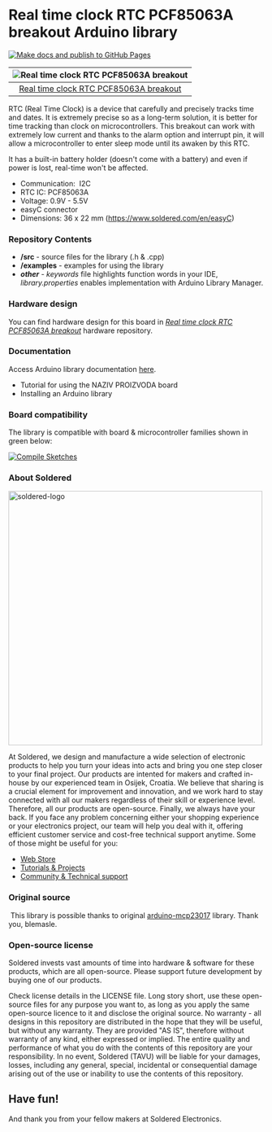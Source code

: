 # Real time clock RTC PCF85063A breakout Arduino library

[![Make docs and publish to GitHub Pages](https://github.com/e-radionicacom/Soldered-PCF85063A-RTC-Module-Arduino-Library/actions/workflows/make_docs.yml/badge.svg?branch=dev)](https://github.com/e-radionicacom/Soldered-PCF85063A-RTC-Module-Arduino-Library/actions/workflows/make_docs.yml)

| ![Real time clock RTC PCF85063A breakout](https://upload.wikimedia.org/wikipedia/commons/8/8f/Example_image.svg) |
| :---------------------------------------------------------------------------------------------: |
| [Real time clock RTC PCF85063A breakout](https://www.solde.red/333051)                                                            |

RTC (Real Time Clock) is a device that carefully and precisely tracks time and dates. It is extremely precise so as a long-term solution, it is better for time tracking than clock on microcontrollers. This breakout can work with extremely low current and thanks to the alarm option and interrupt pin, it will allow a microcontroller to enter sleep mode until its awaken by this RTC.

It has a built-in battery holder (doesn't come with a battery) and even if power is lost, real-time won't be affected.

- Communication:  I2C
- RTC IC: PCF85063A
- Voltage: 0.9V - 5.5V
- easyC connector
- Dimensions: 36 x 22 mm (https://www.soldered.com/en/easyC)

### Repository Contents
- **/src** - source files for the library (.h & .cpp)
- **/examples** - examples for using the library
- ***other*** - *keywords* file highlights function words in your IDE, *library.properties* enables implementation with Arduino Library Manager.

### Hardware design
You can find hardware design for this board in [*Real time clock RTC PCF85063A breakout*](https://github.com/SolderedElectronics/NAZIVPROIZVODA-hardware-design) hardware repository.

### Documentation

Access Arduino library documentation [here](https://SolderedElectronics.github.io/Soldered-PCF85063A-RTC-Module-Arduino-Library/).

- Tutorial for using the NAZIV PROIZVODA board
- Installing an Arduino library

### Board compatibility

The library is compatible with board & microcontroller families shown in green below: 

[![Compile Sketches](http://github-actions.40ants.com/e-radionicacom/Soldered-PCF85063A-RTC-Module-Arduino-Library/matrix.svg?branch=dev&only=Compile%20Sketches)](https://github.com/e-radionicacom/Soldered-PCF85063A-RTC-Module-Arduino-Library/actions/workflows/compile_test.yml)


### About Soldered
<img src="https://raw.githubusercontent.com/e-radionicacom/Soldered-PCF85063A-RTC-Module-Arduino-Library/dev/extras/Soldered-logo-color.png" alt="soldered-logo" width="500"/>

At Soldered, we design and manufacture a wide selection of electronic products to help you turn your ideas into acts and bring you one step closer to your final project. Our products are intented for makers and crafted in-house by our experienced team in Osijek, Croatia. We believe that sharing is a crucial element for improvement and innovation, and we work hard to stay connected with all our makers regardless of their skill or experience level. Therefore, all our products are open-source. Finally, we always have your back. If you face any problem concerning either your shopping experience or your electronics project, our team will help you deal with it, offering efficient customer service and cost-free technical support anytime. Some of those might be useful for you:

- [Web Store](https://www.soldered.com/shop)
- [Tutorials & Projects](https://soldered.com/learn)
- [Community & Technical support](https://soldered.com/community)


### Original source
​
This library is possible thanks to original [arduino-mcp23017](https://github.com/blemasle/arduino-mcp23017) library. Thank you, blemasle. 


### Open-source license
Soldered invests vast amounts of time into hardware & software for these products, which are all open-source. Please support future development by buying one of our products. 

Check license details in the LICENSE file. Long story short, use these open-source files for any purpose you want to, as long as you apply the same open-source licence to it and disclose the original source. No warranty - all designs in this repository are distributed in the hope that they will be useful, but without any warranty. They are provided "AS IS", therefore without warranty of any kind, either expressed or implied. The entire quality and performance of what you do with the contents of this repository are your responsibility. In no event, Soldered (TAVU) will be liable for your damages, losses, including any general, special, incidental or consequential damage arising out of the use or inability to use the contents of this repository. 

## Have fun! 
And thank you from your fellow makers at Soldered Electronics.